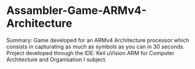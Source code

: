# Assambler-Game-ARMv4-Architecture
  Summary: Game developed for an ARMv4 Architecture processor which consists in capturating as much as symbols as you can in 30 seconds.  
  Project developed through the IDE: Keil uVision ARM for Computer Architecture and Organisation I subject.
